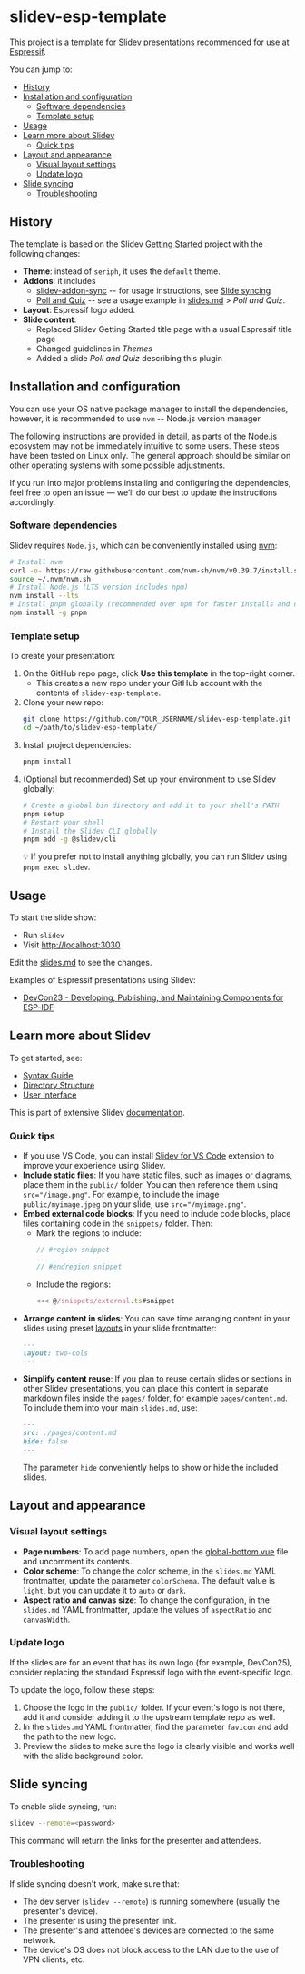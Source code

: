 <!-- omit in toc -->
# slidev-esp-template

This project is a template for [Slidev](https://github.com/slidevjs/slidev) presentations recommended for use at [Espressif](https://www.espressif.com/).

You can jump to:

- [History](#history)
- [Installation and configuration](#installation-and-configuration)
  - [Software dependencies](#software-dependencies)
  - [Template setup](#template-setup)
- [Usage](#usage)
- [Learn more about Slidev](#learn-more-about-slidev)
  - [Quick tips](#quick-tips)
- [Layout and appearance](#layout-and-appearance)
  - [Visual layout settings](#visual-layout-settings)
  - [Update logo](#update-logo)
- [Slide syncing](#slide-syncing)
  - [Troubleshooting](#troubleshooting)

## History

The template is based on the Slidev [Getting Started](https://sli.dev/guide/) project with the following changes:

- **Theme**: instead of `seriph`, it uses the `default` theme.
- **Addons**: it includes
  - [slidev-addon-sync](https://github.com/Smile-SA/slidev-addon-sync) -- for usage instructions, see [Slide syncing](#slide-syncing)
  - [Poll and Quiz](https://github.com/Smile-SA/slidev-component-poll) -- see a usage example in [slides.md](./slides.md#poll-and-quiz-added-in-slidev-esp-template) > *Poll and Quiz*.
- **Layout**: Espressif logo added.
- **Slide content**:
  - Replaced Slidev Getting Started title page with a usual Espressif title page
  - Changed guidelines in *Themes*
  - Added a slide *Poll and Quiz* describing this plugin


## Installation and configuration

You can use your OS native package manager to install the dependencies, however, it is recommended to use `nvm` -- Node.js version manager.

The following instructions are provided in detail, as parts of the Node.js ecosystem may not be immediately intuitive to some users. These steps have been tested on Linux only. The general approach should be similar on other operating systems with some possible adjustments.

If you run into major problems installing and configuring the dependencies, feel free to open an issue — we’ll do our best to update the instructions accordingly.

### Software dependencies

Slidev requires `Node.js`, which can be conveniently installed using [nvm](https://github.com/nvm-sh/nvm?tab=readme-ov-file#installing-and-updating):

```sh
# Install nvm
curl -o- https://raw.githubusercontent.com/nvm-sh/nvm/v0.39.7/install.sh | bash
source ~/.nvm/nvm.sh
# Install Node.js (LTS version includes npm)
nvm install --lts
# Install pnpm globally (recommended over npm for faster installs and disk efficiency)
npm install -g pnpm
```


### Template setup

To create your presentation:

1. On the GitHub repo page, click **Use this template** in the top-right corner.
    - This creates a new repo under your GitHub account with the contents of `slidev-esp-template`.
2. Clone your new repo:
    ```sh
    git clone https://github.com/YOUR_USERNAME/slidev-esp-template.git
    cd ~/path/to/slidev-esp-template/
    ```
3. Install project dependencies:
    ```sh
    pnpm install
    ```
4. (Optional but recommended) Set up your environment to use Slidev globally:
    ```sh
    # Create a global bin directory and add it to your shell's PATH
    pnpm setup
    # Restart your shell
    # Install the Slidev CLI globally
    pnpm add -g @slidev/cli
    ```
    💡 If you prefer not to install anything globally, you can run Slidev using `pnpm exec slidev`.

## Usage

To start the slide show:

- Run `slidev`
- Visit <http://localhost:3030>

Edit the [slides.md](./slides.md) to see the changes.

Examples of Espressif presentations using Slidev:

- [DevCon23 - Developing, Publishing, and Maintaining Components for ESP-IDF](https://www.youtube.com/watch?v=D86gQ4knUnc)

## Learn more about Slidev

To get started, see:

- [Syntax Guide](https://sli.dev/guide/syntax)
- [Directory Structure](https://sli.dev/custom/directory-structure)
- [User Interface](https://sli.dev/guide/ui)

This is part of extensive Slidev [documentation](https://sli.dev/).

### Quick tips

- If you use VS Code, you can install [Slidev for VS Code](https://sli.dev/features/vscode-extension.html) extension to improve your experience using Slidev.
- **Include static files**: If you have static files, such as images or diagrams, place them in the `public/` folder. You can then reference them using `src="/image.png"`. For example, to include the image `public/myimage.jpeg` on your slide, use `src="/myimage.png"`.
- **Embed external code blocks**: If you need to include code blocks, place files containing code in the `snippets/` folder. Then:
  - Mark the regions to include:
    ```ts
    // #region snippet
    ...
    // #endregion snippet
    ```
  - Include the regions:
    ```ts
    <<< @/snippets/external.ts#snippet
    ```
- **Arrange content in slides**: You can save time arranging content in your slides using preset [layouts](https://sli.dev/guide/layout) in your slide frontmatter:
  ```markdown
  ---
  layout: two-cols
  ---
   ```
- **Simplify content reuse**: If you plan to reuse certain slides or sections in other Slidev presentations, you can place this content in separate markdown files inside the `pages/` folder, for example `pages/content.md`. To include them into your main `slides.md`, use:
  ```markdown
  ---
  src: ./pages/content.md
  hide: false
  ---
  ```
  The parameter `hide` conveniently helps to show or hide the included slides.

## Layout and appearance

### Visual layout settings

- **Page numbers**: To add page numbers, open the [global-bottom.vue](./global-bottom.vue) file and uncomment its contents.
- **Color scheme**: To change the color scheme, in the `slides.md` YAML frontmatter, update the parameter `colorSchema`. The default value is `light`, but you can update it to `auto` or `dark`.
- **Aspect ratio and canvas size**: To change the configuration, in the `slides.md` YAML frontmatter, update the values of `aspectRatio` and `canvasWidth`.

### Update logo

If the slides are for an event that has its own logo (for example, DevCon25), consider replacing the standard Espressif logo with the event-specific logo.

To update the logo, follow these steps:

1. Choose the logo in the `public/` folder. If your event's logo is not there, add it and consider adding it to the upstream template repo as well.
2. In the `slides.md` YAML frontmatter, find the parameter `favicon` and add the path to the new logo.
3. Preview the slides to make sure the logo is clearly visible and works well with the slide background color.


## Slide syncing

To enable slide syncing, run:

```sh
slidev --remote=<password>
```

This command will return the links for the presenter and attendees.


### Troubleshooting

If slide syncing doesn't work, make sure that:

- The dev server (`slidev --remote`) is running somewhere (usually the presenter's device).
- The presenter is using the presenter link.
- The presenter's and attendee's devices are connected to the same network.
- The device's OS does not block access to the LAN due to the use of VPN clients, etc.
